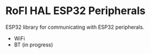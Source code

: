 # RoFI HAL ESP32 Peripherals

ESP32 library for communicating with ESP32 peripherals.

- WiFi
- BT (in progress)
